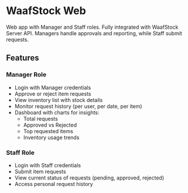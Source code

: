 # WaafStock Web

Web app with Manager and Staff roles. Fully integrated with WaafStock Server API. Managers handle approvals and reporting, while Staff submit requests.

## Features
### Manager Role
- Login with Manager credentials
- Approve or reject item requests
- View inventory list with stock details
- Monitor request history (per user, per date, per item)
- Dashboard with charts for insights:
  - Total requests
  - Approved vs Rejected
  - Top requested items
  - Inventory usage trends

### Staff Role
- Login with Staff credentials
- Submit item requests
- View current status of requests (pending, approved, rejected)
- Access personal request history
